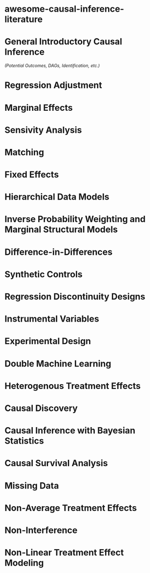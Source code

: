 # awesome-causal-inference-literature

# General Introductory Causal Inference
*(Potential Outcomes, DAGs, Identification, etc.)*

# Regression Adjustment

# Marginal Effects

# Sensivity Analysis

# Matching

# Fixed Effects

# Hierarchical Data Models

# Inverse Probability Weighting and Marginal Structural Models

# Difference-in-Differences

# Synthetic Controls

# Regression Discontinuity Designs

# Instrumental Variables

# Experimental Design

# Double Machine Learning

# Heterogenous Treatment Effects

# Causal Discovery

# Causal Inference with Bayesian Statistics

# Causal Survival Analysis

# Missing Data

# Non-Average Treatment Effects

# Non-Interference

# Non-Linear Treatment Effect Modeling
